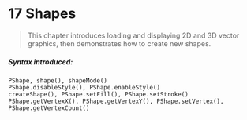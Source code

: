 # 17 Shapes

>This chapter introduces loading and displaying 2D and 3D vector graphics, then demonstrates how to create new shapes.

##### Syntax introduced:

```
PShape, shape(), shapeMode()
PShape.disableStyle(), PShape.enableStyle()
createShape(), PShape.setFill(), PShape.setStroke()
PShape.getVertexX(), PShape.getVertexY(), PShape.setVertex(),
PShape.getVertexCount()
```
